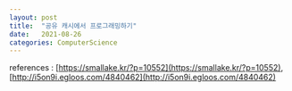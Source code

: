 ```yaml
---
layout: post
title:  "공유 캐시에서 프로그래밍하기"
date:   2021-08-26
categories: ComputerScience
---
```


references : [https://smallake.kr/?p=10552](https://smallake.kr/?p=10552),   [http://i5on9i.egloos.com/4840462](http://i5on9i.egloos.com/4840462)      